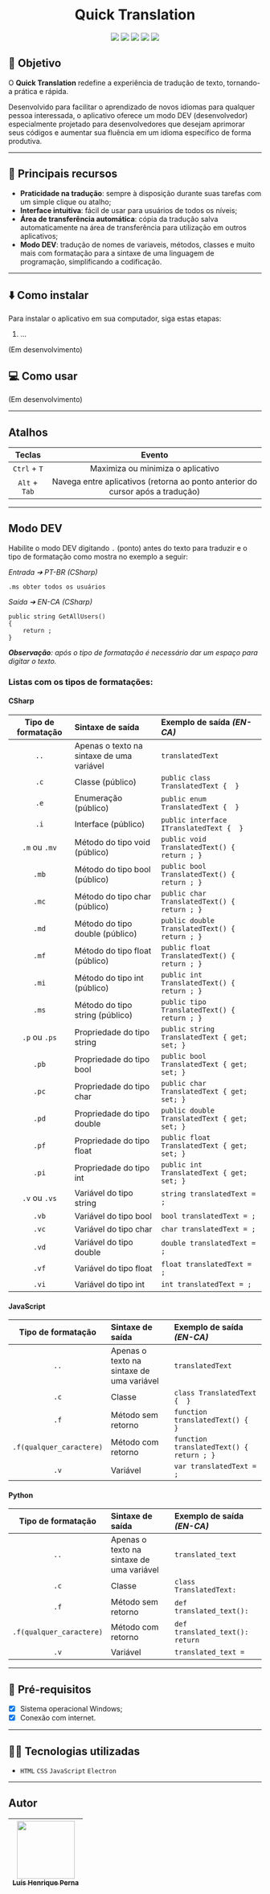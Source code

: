 <h1 align="center">Quick Translation</h1>

<p align="center">
  <img src="https://img.shields.io/badge/v.X.X.X | beta-dcdcdc?style=for-the-badge"/>
  <img src="https://img.shields.io/badge/HTML5-E34F26?style=for-the-badge&logo=html5&logoColor=white"/>
  <img src="https://img.shields.io/badge/CSS3-1572B6?style=for-the-badge&logo=css3&logoColor=white"/>
  <img src="https://img.shields.io/badge/JavaScript-323330?style=for-the-badge&logo=javascript&logoColor=F7DF1E"/>
  <img src="https://img.shields.io/static/v1?style=for-the-badge&message=Electron&color=47848F&logo=Electron&logoColor=FFFFFF&label="/>
</p>

## :dart: **Objetivo** 

O **Quick Translation** redefine a experiência de tradução de texto, tornando-a prática e rápida. 

Desenvolvido para facilitar o aprendizado de novos idiomas para qualquer pessoa interessada, o aplicativo oferece um modo DEV (desenvolvedor) especialmente projetado para desenvolvedores que desejam aprimorar seus códigos e aumentar sua fluência em um idioma específico de forma produtiva.

---

## :rocket: **Principais recursos**

- **Praticidade na tradução**: sempre à disposição durante suas tarefas com um simple clique ou atalho;
- **Interface intuitiva**: fácil de usar para usuários de todos os níveis;
- **Área de transferência automática**: cópia da tradução salva automaticamente na área de transferência para utilização em outros aplicativos;
- **Modo DEV**: tradução de nomes de variaveis, métodos, classes e muito mais com formatação para a sintaxe de uma linguagem de programação, simplificando a codificação.

---

## :arrow_down: Como instalar

Para instalar o aplicativo em sua computador, siga estas etapas:

1. ...

(Em desenvolvimento)

## :computer: Como usar

(Em desenvolvimento)

---

## Atalhos

Teclas         | Evento
:------------: | :------:
`Ctrl` + `T`   | Maximiza ou minimiza o aplicativo
`Alt` + `Tab`  | Navega entre aplicativos (retorna ao ponto anterior do cursor após a tradução)


---

## Modo DEV

Habilite o modo DEV digitando `.` (ponto) antes do texto para traduzir e o tipo de formatação como mostra no exemplo a seguir:

_Entrada ➔ PT-BR (CSharp)_
```
.ms obter todos os usuários 
```

_Saída ➔ EN-CA (CSharp)_
```
public string GetAllUsers()
{
	return ;
}
```

_**Observação**: após o tipo de formatação é necessário dar um espaço para digitar o texto._

### Listas com os tipos de formatações:

#### CSharp
Tipo de formatação       | Sintaxe de saída                           | Exemplo de saída _(EN-CA)_
:----------------------: | :----------------------------------------- | :----------------------  
`..`                     | Apenas o texto na sintaxe de uma variável  | ```translatedText```
`.c`                     | Classe (público)                           | ```public class TranslatedText {  }```
`.e`                     | Enumeração (público)                       | ```public enum TranslatedText {  }```
`.i`                     | Interface (público)                        | ```public interface ITranslatedText {  }```
`.m` ou `.mv`            | Método do tipo void (público)              | ```public void TranslatedText() { return ; }```
`.mb`                    | Método do tipo bool (público)              | ```public bool TranslatedText() { return ; }```
`.mc`                    | Método do tipo char (público)              | ```public char TranslatedText() { return ; }```
`.md`                    | Método do tipo double (público)            | ```public double TranslatedText() { return ; }```
`.mf`                    | Método do tipo float (público)             | ```public float TranslatedText() { return ; }```
`.mi`                    | Método do tipo int (público)               | ```public int TranslatedText() { return ; }```
`.ms`                    | Método do tipo string (público)            | ```public tipo TranslatedText() { return ; }```
`.p` ou `.ps`            | Propriedade do tipo string                 | ```public string TranslatedText { get; set; }```
`.pb`                    | Propriedade do tipo bool                   | ```public bool TranslatedText { get; set; }```
`.pc`                    | Propriedade do tipo char                   | ```public char TranslatedText { get; set; }```
`.pd`                    | Propriedade do tipo double                 | ```public double TranslatedText { get; set; }```
`.pf`                    | Propriedade do tipo float                  | ```public float TranslatedText { get; set; }```
`.pi`                    | Propriedade do tipo int                    | ```public int TranslatedText { get; set; }```
`.v` ou `.vs`            | Variável do tipo string                    | ```string translatedText = ;```
`.vb`                    | Variável do tipo bool                      | ```bool translatedText = ;```
`.vc`                    | Variável do tipo char                      | ```char translatedText = ;```
`.vd`                    | Variável do tipo double                    | ```double translatedText = ;```
`.vf`                    | Variável do tipo float                     | ```float translatedText = ;```
`.vi`                    | Variável do tipo int                       | ```int translatedText = ;```

#### JavaScript
Tipo de formatação       | Sintaxe de saída                           | Exemplo de saída _(EN-CA)_
:----------------------: | :----------------------------------------- | :----------------------
`..`                     | Apenas o texto na sintaxe de uma variável  | ```translatedText```
`.c`                     | Classe                                     | ```class TranslatedText {  }```
`.f`                     | Método sem retorno                         | ```function translatedText() {  }```
`.f(qualquer_caractere)` | Método com retorno                         | ```function translatedText() { return ; }```
`.v`                     | Variável                                   | ```var translatedText = ;```

#### Python
Tipo de formatação       | Sintaxe de saída                           | Exemplo de saída _(EN-CA)_
:----------------------: | :----------------------------------------- | :----------------------
`..`                     | Apenas o texto na sintaxe de uma variável  | ```translated_text```
`.c`                     | Classe                                     | ```class TranslatedText:```
`.f`                     | Método sem retorno                         | ```def translated_text():```
`.f(qualquer_caractere)` | Método com retorno                         | ```def translated_text(): return```
`.v`                     | Variável                                   | ```translated_text =```

---

## :wrench: Pré-requisitos

- [x] Sistema operacional Windows;
- [x] Conexão com internet.

---

## :man_technologist: Tecnologias utilizadas

- `HTML` `CSS` `JavaScript` `Electron`

---

## Autor

| [<img src="https://avatars.githubusercontent.com/u/96630233?s=400&u=3400cfe6ba8fb87692f4f14cbdbef3e5cc996b67&v=4" width=115><br><sub>Luís Henrique Perna</sub>](https://github.com/luishperna) |
| :---: |
